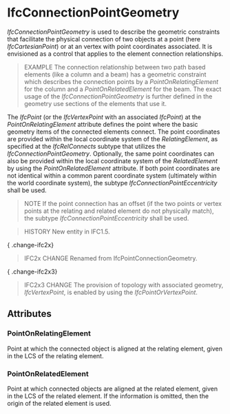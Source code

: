 # IfcConnectionPointGeometry

_IfcConnectionPointGeometry_ is used to describe the geometric constraints that facilitate the physical connection of two objects at a point (here _IfcCartesianPoint_) or at an vertex with point coordinates associated. It is envisioned as a control that applies to the element connection relationships.

> EXAMPLE  The connection relationship between two path based elements (like a column and a beam) has a geometric constraint which describes the connection points by a _PointOnRelatingElement_ for the column and a _PointOnRelatedElement_ for the beam. The exact usage of the _IfcConnectionPointGeometry_ is further defined in the geometry use sections of the elements that use it.

The _IfcPoint_ (or the _IfcVertexPoint_ with an associated _IfcPoint_) at the _PointOnRelatingElement_ attribute defines the point where the basic geometry items of the connected elements connect. The point coordinates are provided within the local coordinate system of the _RelatingElement_, as specified at the _IfcRelConnects_ subtype that utilizes the _IfcConnectionPointGeometry_. Optionally, the same point coordinates can also be provided within the local coordinate system of the _RelatedElement_ by using the _PointOnRelatedElement_ attribute. If both point coordinates are not identical within a common parent coordinate system (ultimately within the world coordinate system), the subtype _IfcConnectionPointEccentricity_ shall be used.

> NOTE  If the point connection has an offset (if the two points or vertex points at the relating and related element do not physically match), the subtype _IfcConnectionPointEccentricity_ shall be used.

> HISTORY  New entity in IFC1.5.

{ .change-ifc2x}
> IFC2x CHANGE  Renamed from IfcPointConnectionGeometry.

{ .change-ifc2x3}
> IFC2x3 CHANGE  The provision of topology with associated geometry, _IfcVertexPoint_, is enabled by using the _IfcPointOrVertexPoint_.

## Attributes

### PointOnRelatingElement
Point at which the connected object is aligned at the relating element, given in the LCS of the relating element.

### PointOnRelatedElement
Point at which connected objects are aligned at the related element, given in the LCS of the related element. If the information is omitted, then the origin of the related element is used.
